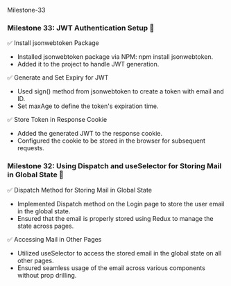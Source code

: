 Milestone-33
### Milestone 33: JWT Authentication Setup 🔑
✅ Install jsonwebtoken Package
- Installed jsonwebtoken package via NPM: npm install jsonwebtoken.
- Added it to the project to handle JWT generation.

✅ Generate and Set Expiry for JWT
- Used sign() method from jsonwebtoken to create a token with email and ID.
- Set maxAge to define the token's expiration time.

✅ Store Token in Response Cookie
- Added the generated JWT to the response cookie.
- Configured the cookie to be stored in the browser for subsequent requests.

### Milestone 32: Using Dispatch and useSelector for Storing Mail in Global State 📧
✅ Dispatch Method for Storing Mail in Global State
- Implemented Dispatch method on the Login page to store the user email in the global state.
- Ensured that the email is properly stored using Redux to manage the state across pages.

✅ Accessing Mail in Other Pages
- Utilized useSelector to access the stored email in the global state on all other pages.
- Ensured seamless usage of the email across various components without prop drilling.

